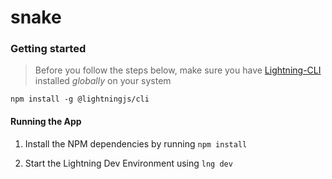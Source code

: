 # snake

### Getting started

> Before you follow the steps below, make sure you have [Lightning-CLI](https://rdkcentral.github.io/Lightning-CLI/#/) installed _globally_ on your system

```
npm install -g @lightningjs/cli
```

#### Running the App

1. Install the NPM dependencies by running `npm install`

2. Start the Lightning Dev Environment using `lng dev`

